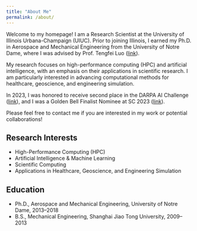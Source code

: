 ```yaml
---
title: "About Me"
permalink: /about/
---
```


Welcome to my homepage! I am a Research Scientist at the University of Illinois Urbana-Champaign (UIUC). Prior to joining Illinois, I earned my Ph.D. in Aerospace and Mechanical Engineering from the University of Notre Dame, where I was advised by Prof. Tengfei Luo ([link](https://engineering.nd.edu/faculty/tengfei-luo/)).

My research focuses on high-performance computing (HPC) and artificial intelligence, with an emphasis on their applications in scientific research. I am particularly interested in advancing computational methods for healthcare, geoscience, and engineering simulation.

In 2023, I was honored to receive second place in the DARPA AI Challenge ([link](https://criticalminerals.darpa.mil/The-Competition)), and I was a Golden Bell Finalist Nominee at SC 2023 ([link](https://sc23.supercomputing.org/2023/08/a-look-at-the-2023-gordon-bell-prize-finalists/)).

Please feel free to contact me if you are interested in my work or potential collaborations!

## Research Interests
- High-Performance Computing (HPC)
- Artificial Intelligence & Machine Learning
- Scientific Computing
- Applications in Healthcare, Geoscience, and Engineering Simulation

## Education
- Ph.D., Aerospace and Mechanical Engineering, University of Notre Dame, 2013–2018
- B.S., Mechanical Engineering, Shanghai Jiao Tong University, 2009–2013


